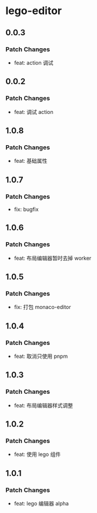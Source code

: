 # lego-editor

## 0.0.3

### Patch Changes

- feat: action 调试

## 0.0.2

### Patch Changes

- feat: 调试 action

## 1.0.8

### Patch Changes

- feat: 基础属性

## 1.0.7

### Patch Changes

- fix: bugfix

## 1.0.6

### Patch Changes

- feat: 布局编辑器暂时去掉 worker

## 1.0.5

### Patch Changes

- fix: 打包 monaco-editor

## 1.0.4

### Patch Changes

- feat: 取消只使用 pnpm

## 1.0.3

### Patch Changes

- feat: 布局编辑器样式调整

## 1.0.2

### Patch Changes

- feat: 使用 lego 组件

## 1.0.1

### Patch Changes

- feat: lego 编辑器 alpha
